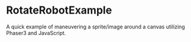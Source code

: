 # RotateRobotExample
A quick example of maneuvering a sprite/image around a canvas utilizing Phaser3 and JavaScript.
